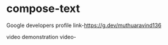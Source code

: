 # compose-text


Google developers profile link-https://g.dev/muthuaravind136
 
 
 video demonstration video-
